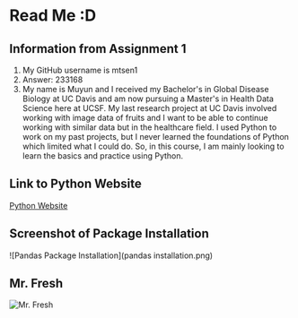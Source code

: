 # Read Me :D

## Information from Assignment 1

1. My GitHub username is mtsen1
2. Answer: 233168
3. My name is Muyun and I received my Bachelor's in Global Disease Biology at UC Davis and am now pursuing a Master's in Health Data Science here at UCSF. My last research project at UC Davis involved working with image data of fruits and I want to be able to continue working with similar data but in the healthcare field. I used Python to work on my past projects, but I never learned the foundations of Python which limited what I could do. So, in this course, I am mainly looking to learn the basics and practice using Python. 

## Link to Python Website
[Python Website](https://www.python.org)

## Screenshot of Package Installation
![Pandas Package Installation](pandas installation.png)

## Mr. Fresh
![Mr. Fresh](https://i.ytimg.com/vi/Gt2hC7UDjBQ/maxresdefault.jpg?sqp=-oaymwEmCIAKENAF8quKqQMa8AEB-AH-CYAC0AWKAgwIABABGGUgWShXMA8=&rs=AOn4CLAH4yyfWawIN3HKqdVYJaLGM0ivPg)